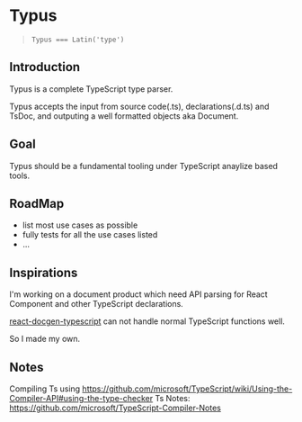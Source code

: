 # Typus

> `Typus === Latin('type')`

## Introduction

Typus is a complete TypeScript type parser.

Typus accepts the input from source code(.ts), declarations(.d.ts) and TsDoc, and outputing a well formatted objects aka Document.

## Goal

Typus should be a fundamental tooling under TypeScript anaylize based tools.

## RoadMap
* list most use cases as possible
* fully tests for all the use cases listed
* ...


## Inspirations

I'm working on a document product which need API parsing for React Component and other TypeScript declarations.

[react-docgen-typescript](https://github.com/styleguidist/react-docgen-typescript) can not handle normal TypeScript functions well.

So I made my own.


## Notes

Compiling Ts using https://github.com/microsoft/TypeScript/wiki/Using-the-Compiler-API#using-the-type-checker
Ts Notes: https://github.com/microsoft/TypeScript-Compiler-Notes
